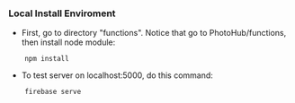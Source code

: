 ### Local Install Enviroment

- First, go to directory "functions". Notice that go to PhotoHub/functions, then install node module:

```
    npm install
```

- To test server on localhost:5000, do this command:

```
    firebase serve
```